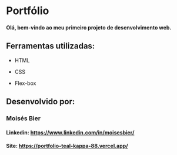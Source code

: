 # Portfólio

#### Olá, bem-vindo ao meu primeiro projeto de desenvolvimento web.

## Ferramentas utilizadas:

* HTML

* CSS

* Flex-box

## Desenvolvido por:

### Moisés Bier

#### Linkedin: https://www.linkedin.com/in/moisesbier/

#### Site: https://portfolio-teal-kappa-88.vercel.app/
